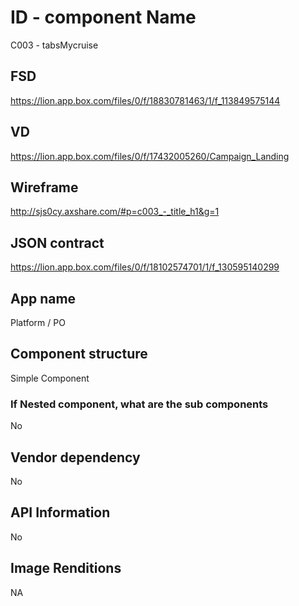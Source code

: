 # ID - component Name
C003 - tabsMycruise

## FSD
https://lion.app.box.com/files/0/f/18830781463/1/f_113849575144

## VD
https://lion.app.box.com/files/0/f/17432005260/Campaign_Landing

## Wireframe
http://sjs0cy.axshare.com/#p=c003_-_title_h1&g=1

## JSON contract
https://lion.app.box.com/files/0/f/18102574701/1/f_130595140299

## App name
Platform / PO

## Component structure
Simple Component

### If Nested component, what are the sub components
No

## Vendor dependency
No 

## API Information
No

## Image Renditions
NA